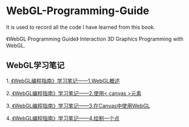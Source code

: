 # WebGL-Programming-Guide
It is used to record all the code I have learned from this book.

《WebGL Programming Guide》
Interaction 3D Graphics Programming with WebGL.

WebGL学习笔记
----------
1.[ 《WebGL编程指南》学习笔记——1.WebGL概述 ]( https://hushhw.cn/posts/learn/18614.html )
 
2.[ 《WebGL编程指南》学习笔记——2.使用< canvas >元素 ]( https://hushhw.cn/posts/learn/3abb9ed2.html )

3.[ 《WebGL编程指南》学习笔记——3.在Canvas中使用WebGL ]( https://hushhw.cn/posts/learn/8116aeda.html )

4.[ 《WebGL编程指南》学习笔记——4.绘制一个点 ]( https://hushhw.cn/posts/learn/15b73260.html )
